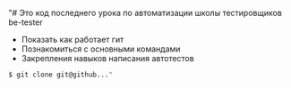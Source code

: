 "# Это код последнего урока по автоматизации школы тестировщиков be-tester
+ Показать как работает гит
+ Познакомиться с основными командами
+ Закрепления навыков написания автотестов

```bash
$ git clone git@github..."